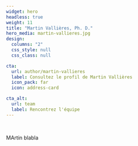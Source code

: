 ```yaml
---
widget: hero
headless: true
weight: 11
title: "Martin Vallières, Ph. D."
hero_media: martin-vallieres.jpg
design:
  columns: "2"
  css_style: null
  css_class: null

cta:
  url: author/martin-vallieres
  label: Consultez le profil de Martin Vallières
  icon_pack: far
  icon: address-card

cta_alt:
  url: team
  label: Rencontrez l'équipe
---
```

<br>

MArtin blabla

